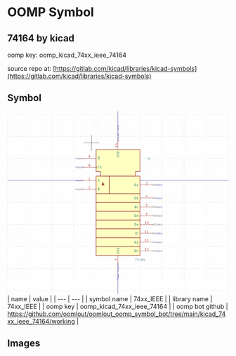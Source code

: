 # OOMP Symbol  
## 74164  by kicad  
  
oomp key: oomp_kicad_74xx_ieee_74164  
  
source repo at: [https://gitlab.com/kicad/libraries/kicad-symbols](https://gitlab.com/kicad/libraries/kicad-symbols)  
## Symbol  
  
[![working.png](working_600.png)](working.png)  
| name | value | 
| --- | --- | 
| symbol name | 74xx_IEEE | 
| library name | 74xx_IEEE | 
| oomp key | oomp_kicad_74xx_ieee_74164 | 
| oomp bot github | https://github.com/oomlout/oomlout_oomp_symbol_bot/tree/main/kicad_74xx_ieee_74164/working | 
## Images  
